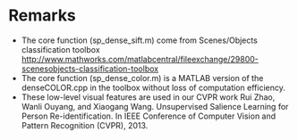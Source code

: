 Remarks
========
- The core function (sp_dense_sift.m) come from Scenes/Objects classification toolbox http://www.mathworks.com/matlabcentral/fileexchange/29800-scenesobjects-classification-toolbox
- The core function (sp_dense_color.m) is a MATLAB version of the denseCOLOR.cpp in the toolbox without loss of computation efficiency. 
- These low-level visual features are used in our CVPR work 
      Rui Zhao, Wanli Ouyang, and Xiaogang Wang. Unsupervised Salience Learning for Person Re-identification. In IEEE Conference of Computer Vision and Pattern Recognition (CVPR), 2013. 
